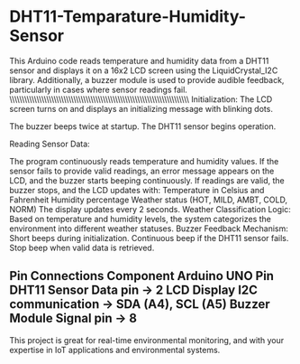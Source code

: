 # DHT11-Temparature-Humidity-Sensor
This Arduino code reads temperature and humidity data from a DHT11 sensor and displays it on a 16x2 LCD screen using the LiquidCrystal_I2C library. 
Additionally, a buzzer module is used to provide audible feedback, particularly in cases where sensor readings fail.
\\\\\\\\\\\\\\\\\\\\\\\\\\\\\\\\\\\\\\\\\\\\\\\\\\\\\\\\\\\\\\\\\\\\\\\\\\\\\\\\\\\\\\\\\\\\\\\\\\\\\\\\\\\\\\\\\\\\\\\\\\\\\\\\\\\\\\\\\\\\\\\\\\
Initialization:
The LCD screen turns on and displays an initializing message with blinking dots.

The buzzer beeps twice at startup.
The DHT11 sensor begins operation.

Reading Sensor Data:

The program continuously reads temperature and humidity values.
If the sensor fails to provide valid readings, an error message appears on the LCD, and the buzzer starts beeping continuously.
If readings are valid, the buzzer stops, and the LCD updates with:
Temperature in Celsius and Fahrenheit
Humidity percentage
Weather status (HOT, MILD, AMBT, COLD, NORM)
The display updates every 2 seconds.
Weather Classification Logic:
Based on temperature and humidity levels, the system categorizes the environment into different weather statuses.
Buzzer Feedback Mechanism:
Short beeps during initialization.
Continuous beep if the DHT11 sensor fails.
Stop beep when valid data is retrieved.

Pin Connections
Component	Arduino UNO Pin
DHT11 Sensor	Data pin → 2
LCD Display	I2C communication → SDA (A4), SCL (A5)
Buzzer Module	Signal pin → 8
-----------------------------------------------------------------------------------------------------------------------------------
This project is great for real-time environmental monitoring, and with your expertise in IoT applications and environmental systems.
